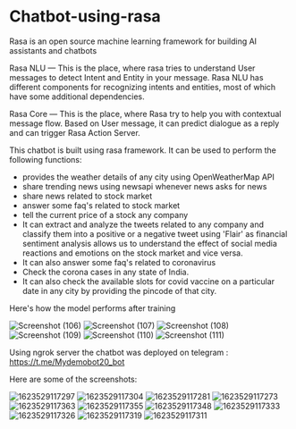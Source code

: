 # Chatbot-using-rasa

Rasa is an open source machine learning framework for building AI assistants and chatbots 

Rasa NLU — This is the place, where rasa tries to understand User messages to detect Intent and Entity in your message. Rasa NLU has different components for recognizing intents and entities, most of which have some additional dependencies.

Rasa Core — This is the place, where Rasa try to help you with contextual message flow. Based on User message, it can predict dialogue as a reply and can trigger Rasa Action Server.

This chatbot is built using rasa framework. It can be used to perform the following functions:

- provides the weather details of any city using OpenWeatherMap API
- share trending news using newsapi whenever news asks for news
- share news related to stock market
- answer some faq's related to stock market
- tell the current price of a stock any company
- It can extract and analyze the tweets related to any company and classify them into a positive or a negative tweet using 'Flair' as financial sentiment analysis allows us to understand the effect of social media reactions and emotions on the stock market and vice versa.
- It can also answer some faq's related to coronavirus
- Check the corona cases in any state of India.
- It can also check the available slots for covid vaccine on a particular date in any city by providing the pincode of that city.

Here's how the model performs after training

![Screenshot (106)](https://user-images.githubusercontent.com/62187533/121788089-1760c080-cbe8-11eb-921e-d1151e2041aa.png=250x250)
![Screenshot (107)](https://user-images.githubusercontent.com/62187533/121788081-0ca62b80-cbe8-11eb-9532-3f68d9d4f899.png)
![Screenshot (108)](https://user-images.githubusercontent.com/62187533/121788082-0e6fef00-cbe8-11eb-92a5-60654c022eb0.png)
![Screenshot (109)](https://user-images.githubusercontent.com/62187533/121788083-0fa11c00-cbe8-11eb-9593-379a86b4aebf.png)
![Screenshot (110)](https://user-images.githubusercontent.com/62187533/121788085-0fa11c00-cbe8-11eb-8c79-1194226f0f2f.png)
![Screenshot (111)](https://user-images.githubusercontent.com/62187533/121788086-1039b280-cbe8-11eb-9535-508877d507e7.png)


Using ngrok server the chatbot was deployed on telegram : https://t.me/Mydemobot20_bot

Here are some of the screenshots:

![1623529117297](https://user-images.githubusercontent.com/62187533/121788385-85a68280-cbea-11eb-92e8-09afea8081c1.jpg)
![1623529117304](https://user-images.githubusercontent.com/62187533/121788384-85a68280-cbea-11eb-8c54-9513506bf628.jpg)
![1623529117281](https://user-images.githubusercontent.com/62187533/121788383-850dec00-cbea-11eb-9084-38af30685fde.jpg)
![1623529117273](https://user-images.githubusercontent.com/62187533/121788382-83442880-cbea-11eb-9853-05ce7d3c66b7.jpg)
![1623529117363](https://user-images.githubusercontent.com/62187533/121788438-efbf2780-cbea-11eb-8b46-25f8005b9232.jpg)
![1623529117355](https://user-images.githubusercontent.com/62187533/121788437-efbf2780-cbea-11eb-9c03-685764e95931.jpg)
![1623529117348](https://user-images.githubusercontent.com/62187533/121788436-edf56400-cbea-11eb-8331-6bb44e887252.jpg)
![1623529117333](https://user-images.githubusercontent.com/62187533/121788500-50e6fb00-cbeb-11eb-9625-d88d37b89654.jpg)
![1623529117326](https://user-images.githubusercontent.com/62187533/121788499-504e6480-cbeb-11eb-9551-09a71404c9b9.jpg)
![1623529117319](https://user-images.githubusercontent.com/62187533/121788497-4fb5ce00-cbeb-11eb-8afe-5de9a6f3b3f0.jpg)
![1623529117311](https://user-images.githubusercontent.com/62187533/121788496-4dec0a80-cbeb-11eb-82f0-2d86bb8723ab.jpg)



